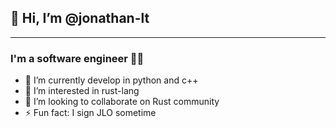 ## 👋 Hi, I’m @jonathan-lt
---
### I'm a software engineer 👨‍💻
- 🌱 I’m currently develop in python and c++
- 👀 I’m interested in rust-lang
- 💞️ I’m looking to collaborate on Rust community
- ⚡ Fun fact: I sign JLO sometime
